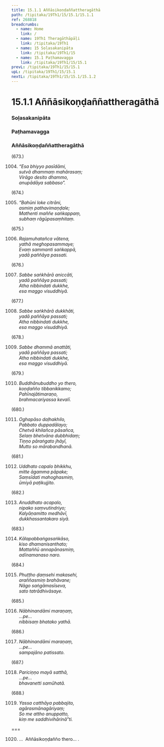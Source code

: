 ```yaml
---
title: 15.1.1 Aññāsikoṇḍaññattheragāthā
path: /tipitaka/19Th1/15/15.1/15.1.1
ref: 268818
breadcrumbs:
  - name: Home
    link: /
  - name: 19Th1 Theragāthāpāḷi
    link: /tipitaka/19Th1
  - name: 15 Soḷasakanipāta
    link: /tipitaka/19Th1/15
  - name: 15.1 Paṭhamavagga
    link: /tipitaka/19Th1/15/15.1
prevL: /tipitaka/19Th1/15/15.1
upL: /tipitaka/19Th1/15/15.1
nextL: /tipitaka/19Th1/15/15.1/15.1.2
---
```


# 15.1.1 Aññāsikoṇḍaññattheragāthā

### Soḷasakanipāta

### Paṭhamavagga

### Aññāsikoṇḍaññattheragāthā

(673.)

1004. _“Esa bhiyyo pasīdāmi,_  
_sutvā dhammaṃ mahārasaṃ;_  
_Virāgo desito dhammo,_  
_anupādāya sabbaso”._  


(674.)

1005. _“Bahūni loke citrāni,_  
_asmiṃ pathavimaṇḍale;_  
_Mathenti maññe saṅkappaṃ,_  
_subhaṃ rāgūpasaṃhitaṃ._  


(675.)

1006. _Rajamuhatañca vātena,_  
_yathā meghopasammaye;_  
_Evaṃ sammanti saṅkappā,_  
_yadā paññāya passati._  


(676.)

1007. _Sabbe saṅkhārā aniccāti,_  
_yadā paññāya passati;_  
_Atha nibbindati dukkhe,_  
_esa maggo visuddhiyā._  


(677.)

1008. _Sabbe saṅkhārā dukkhāti,_  
_yadā paññāya passati;_  
_Atha nibbindati dukkhe,_  
_esa maggo visuddhiyā._  


(678.)

1009. _Sabbe dhammā anattāti,_  
_yadā paññāya passati;_  
_Atha nibbindati dukkhe,_  
_esa maggo visuddhiyā._  


(679.)

1010. _Buddhānubuddho yo thero,_  
_koṇḍañño tibbanikkamo;_  
_Pahīnajātimaraṇo,_  
_brahmacariyassa kevalī._  


(680.)

1011. _Oghapāso daḷhakhilo,_  
_Pabbato duppadālayo;_  
_Chetvā khilañca pāsañca,_  
_Selaṃ bhetvāna dubbhidaṃ;_  
_Tiṇṇo pāraṅgato jhāyī,_  
_Mutto so mārabandhanā._  


(681.)

1012. _Uddhato capalo bhikkhu,_  
_mitte āgamma pāpake;_  
_Saṃsīdati mahoghasmiṃ,_  
_ūmiyā paṭikujjito._  


(682.)

1013. _Anuddhato acapalo,_  
_nipako saṃvutindriyo;_  
_Kalyāṇamitto medhāvī,_  
_dukkhassantakaro siyā._  


(683.)

1014. _Kālapabbaṅgasaṅkāso,_  
_kiso dhamanisanthato;_  
_Mattaññū annapānasmiṃ,_  
_adīnamanaso naro._  


(684.)

1015. _Phuṭṭho ḍaṃsehi makasehi,_  
_araññasmiṃ brahāvane;_  
_Nāgo saṅgāmasīseva,_  
_sato tatrādhivāsaye._  


(685.)

1016. _Nābhinandāmi maraṇaṃ,_  
_…pe…_  
_nibbisaṃ bhatako yathā._  


(686.)

1017. _Nābhinandāmi maraṇaṃ,_  
_…pe…_  
_sampajāno patissato._  


(687.)

1018. _Pariciṇṇo mayā satthā,_  
_…pe…_  
_bhavanetti samūhatā._  


(688.)

1019. _Yassa catthāya pabbajito,_  
_agārasmānagāriyaṃ;_  
_So me attho anuppatto,_  
_kiṃ me saddhivihārinā”ti._  


===

1020. …  Aññāsikoṇḍañño thero… .




